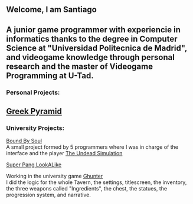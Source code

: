 ## Welcome, I am Santiago

A junior game programmer with experiencie in informatics thanks to the degree in Computer Science at "Universidad Politecnica de Madrid", and videogame knowledge through personal research and the master of Videogame Programming at U-Tad.
---
### Personal Projects:

[Greek Pyramid](https://github.com/ElCaballeroTrix/GreekPyramid)
---
### University Projects:

[Bound By Soul](https://github.com/IsFriskis/utad-unity-jam)\
  A small project formed by 5 programmers where I was in charge of the interface and the player
[The Undead Simulation](https://github.com/ElCaballeroTrix/TheUndeadSimulation)


[Super Pang LookALike](https://github.com/ElCaballeroTrix/SuperPangLookALike)

Working in the university game [Ghunter](https://www.linkedin.com/company/tiny-tavern-ghunter/posts/?feedView=all)\
I did the logic for the whole Tavern, the settings, titlescreen, the inventory, the three weapons called "Ingredients", the chest, the statues, the progression system, and narrative.

